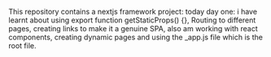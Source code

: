 This repository contains a nextjs framework project: 
today day one: i have learnt about using export function getStaticProps() {}, Routing to different pages, creating links to make it a genuine SPA, also am working with react components, creating dynamic pages and using the _app.js file which is the root file.

